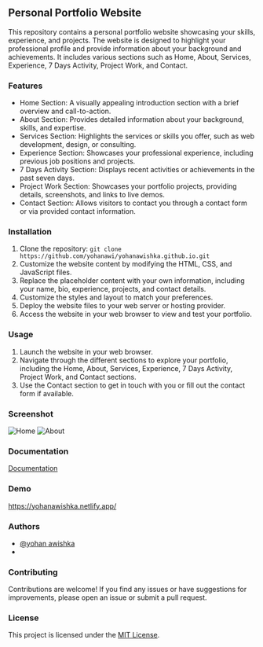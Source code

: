 ## Personal Portfolio Website

This repository contains a personal portfolio website showcasing your skills, experience, and projects. The website is designed to highlight your professional profile and provide information about your background and achievements. It includes various sections such as Home, About, Services, Experience, 7 Days Activity, Project Work, and Contact.

### Features

- Home Section: A visually appealing introduction section with a brief overview and call-to-action.
- About Section: Provides detailed information about your background, skills, and expertise.
- Services Section: Highlights the services or skills you offer, such as web development, design, or consulting.
- Experience Section: Showcases your professional experience, including previous job positions and projects.
- 7 Days Activity Section: Displays recent activities or achievements in the past seven days.
- Project Work Section: Showcases your portfolio projects, providing details, screenshots, and links to live demos.
- Contact Section: Allows visitors to contact you through a contact form or via provided contact information.

### Installation

1. Clone the repository: `git clone https://github.com/yohanawi/yohanawishka.github.io.git`
2. Customize the website content by modifying the HTML, CSS, and JavaScript files.
3. Replace the placeholder content with your own information, including your name, bio, experience, projects, and contact details.
4. Customize the styles and layout to match your preferences.
5. Deploy the website files to your web server or hosting provider.
6. Access the website in your web browser to view and test your portfolio.

### Usage

1. Launch the website in your web browser.
2. Navigate through the different sections to explore your portfolio, including the Home, About, Services, Experience, 7 Days Activity, Project Work, and Contact sections.
3. Use the Contact section to get in touch with you or fill out the contact form if available.




### Screenshot
![Home](https://user-images.githubusercontent.com/86613961/210206502-b6f73aac-2943-4e03-895a-851d1cfd82cf.png)
![About](https://user-images.githubusercontent.com/86613961/210206567-84dde36a-7c82-466f-b363-1154c63ea71f.png)

### Documentation

[Documentation](https://www.notion.so/Portfolio-Article-e7f82df8299f4468b286d6ce76abb564)

### Demo

https://yohanawishka.netlify.app/

### Authors

- [@yohan awishka](https://www.github.com/yohanawi)
- 
### Contributing

Contributions are welcome! If you find any issues or have suggestions for improvements, please open an issue or submit a pull request.

### License

This project is licensed under the [MIT License](LICENSE).


